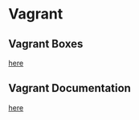 # Vagrant
## Vagrant Boxes
[here](https://app.vagrantup.com/boxes/search)
## Vagrant Documentation
[here](https://www.vagrantup.com/docs/index)
